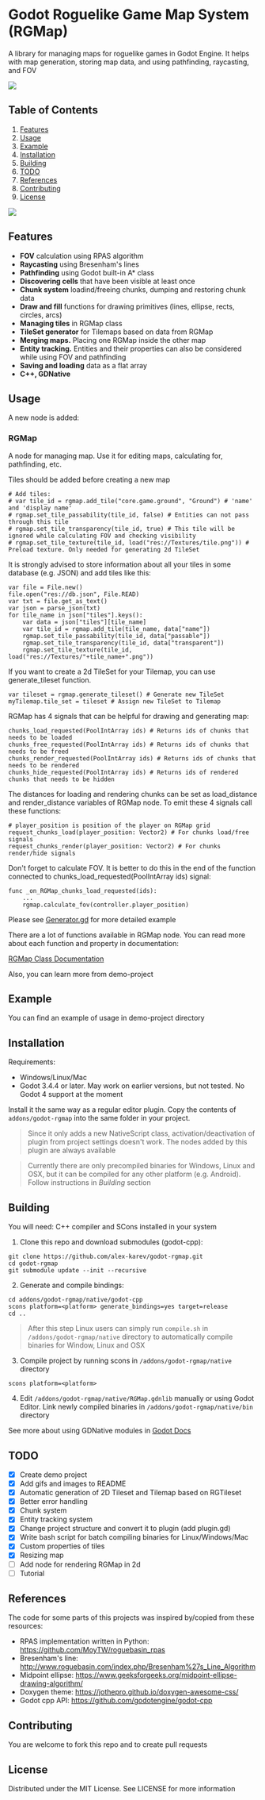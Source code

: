 # Godot Roguelike Game Map System (RGMap)

A library for managing maps for roguelike games in Godot Engine. It helps with map generation, storing map data, and using pathfinding, raycasting, and FOV

<img src="https://github.com/alex-karev/godot-rgmap/raw/main/addons/godot-rgmap/screenshots/demo.gif">

## Table of Contents

1. [Features](#features)
2. [Usage](#usage)
3. [Example](#example)
4. [Installation](#installation)
5. [Building](#building)
6. [TODO](#tODO)
7. [References](#references)
8. [Contributing](#contributing)
9. [License](#license)

<img src="https://github.com/alex-karev/godot-rgmap/raw/main/addons/godot-rgmap/screenshots/demo2.gif">

## Features
* **FOV** calculation using RPAS algorithm
* **Raycasting** using Bresenham's lines
* **Pathfinding** using Godot built-in A* class
* **Discovering cells** that have been visible at least once
* **Chunk system** loadind/freeing chunks, dumping and restoring chunk data
* **Draw and fill** functions for drawing primitives (lines, ellipse, rects, circles, arcs)
* **Managing tiles** in RGMap class
* **TileSet generator** for Tilemaps based on data from RGMap
* **Merging maps.** Placing one RGMap inside the other map
* **Entity tracking.** Entities and their properties can also be considered while using FOV and pathfinding 
* **Saving and loading** data as a flat array
* **C++, GDNative**

## Usage
A new node is added:

### RGMap
A node for managing map. Use it for editing maps, calculating for, pathfinding, etc.

Tiles should be added before creating a new map

```
# Add tiles:
# var tile_id = rgmap.add_tile("core.game.ground", "Ground") # 'name' and 'display name'
# rgmap.set_tile_passability(tile_id, false) # Entities can not pass through this tile 
# rgmap.set_tile_transparency(tile_id, true) # This tile will be ignored while calculating FOV and checking visibility
# rgmap.set_tile_texture(tile_id, load("res://Textures/tile.png")) # Preload texture. Only needed for generating 2d TileSet
```

It is strongly advised to store information about all your tiles in some database (e.g. JSON) and add tiles like this:

```
var file = File.new()
file.open("res://db.json", File.READ)
var txt = file.get_as_text()
var json = parse_json(txt)
for tile_name in json["tiles"].keys():
    var data = json["tiles"][tile_name]
    var tile_id = rgmap.add_tile(tile_name, data["name"])
    rgmap.set_tile_passability(tile_id, data["passable"])
    rgmap.set_tile_transparency(tile_id, data["transparent"])
    rgmap.set_tile_texture(tile_id, load("res://Textures/"+tile_name+".png"))
```

If you want to create a 2d TileSet for your Tilemap, you can use generate_tileset function. 

```
var tileset = rgmap.generate_tileset() # Generate new TileSet
myTilemap.tile_set = tileset # Assign new TileSet to Tilemap
```

RGMap has 4 signals that can be helpful for drawing and generating map:

```
chunks_load_requested(PoolIntArray ids) # Returns ids of chunks that needs to be loaded
chunks_free_requested(PoolIntArray ids) # Returns ids of chunks that needs to be freed
chunks_render_requested(PoolIntArray ids) # Returns ids of chunks that needs to be rendered
chunks_hide_requested(PoolIntArray ids) # Returns ids of rendered chunks that needs to be hidden
```

The distances for loading and rendering chunks can be set as load_distance and render_distance variables of RGMap node. 
To emit these 4 signals call these functions:

```
# player_position is position of the player on RGMap grid
request_chunks_load(player_position: Vector2) # For chunks load/free signals
request_chunks_render(player_position: Vector2) # For chunks render/hide signals
```

Don't forget to calculate FOV. It is better to do this in the end of the function connected to chunks_load_requested(PoolIntArray ids) signal:

```
func _on_RGMap_chunks_load_requested(ids):
    ...
    rgmap.calculate_fov(controller.player_position)
```

Please see [Generator.gd](https://github.com/alex-karev/godot-rgmap/blob/main/addons/godot-rgmap/demo/Generator.gd) 
for more detailed example

There are a lot of functions available in RGMap node. You can read more about each function and property in documentation:

[RGMap Class Documentation](https://alex-karev.github.io/godot-rgmap/rgmap_api.html)

Also, you can learn more from demo-project

## Example
You can find an example of usage in demo-project directory

## Installation
Requirements:

* Windows/Linux/Mac
* Godot 3.4.4 or later. May work on earlier versions, but not tested. No Godot 4 support at the moment

Install it the same way as a regular editor plugin. Copy the contents of `addons/godot-rgmap` into the same folder in your project. 

> Since it only adds a new NativeScript class, activation/deactivation of plugin from project settings doesn't work. The nodes added by this plugin are always available

> Currently there are only precompiled binaries for Windows, Linux and OSX, but it can be compiled for any other platform (e.g. Android). Follow instructions in *Building* section

## Building
You will need: C++ compiler and SCons installed in your system

1. Clone this repo and download submodules (godot-cpp):

```
git clone https://github.com/alex-karev/godot-rgmap.git
cd godot-rgmap
git submodule update --init --recursive
```

2. Generate and compile bindings:

```
cd addons/godot-rgmap/native/godot-cpp
scons platform=<platform> generate_bindings=yes target=release 
cd ..
```

> After this step Linux users can simply run `compile.sh` in `/addons/godot-rgmap/native` directory to automatically compile binaries for Window, Linux and OSX

3. Compile project by running scons in `/addons/godot-rgmap/native` directory

```
scons platform=<platform>
```

4. Edit `/addons/godot-rgmap/native/RGMap.gdnlib` manually or using Godot Editor. Link newly compiled binaries in `/addons/godot-rgmap/native/bin` directory

See more about using GDNative modules in [Godot Docs](https://docs.godotengine.org/en/stable/tutorials/scripting/gdnative/gdnative_cpp_example.html#using-the-gdnative-module)

## TODO
- [X] Create demo project
- [X] Add gifs and images to README
- [X] Automatic generation of 2D Tileset and Tilemap based on RGTileset
- [X] Better error handling
- [X] Chunk system
- [X] Entity tracking system
- [X] Change project structure and convert it to plugin (add plugin.gd)
- [X] Write bash script for batch compiling binaries for Linux/Windows/Mac
- [X] Custom properties of tiles
- [X] Resizing map
- [ ] Add node for rendering RGMap in 2d
- [ ] Tutorial

## References
The code for some parts of this projects was inspired by/copied from these resources:
* RPAS implementation written in Python: <https://github.com/MoyTW/roguebasin_rpas>
* Bresenham's line: <http://www.roguebasin.com/index.php/Bresenham%27s_Line_Algorithm>
* Midpoint ellipse: <https://www.geeksforgeeks.org/midpoint-ellipse-drawing-algorithm/>
* Doxygen theme: <https://jothepro.github.io/doxygen-awesome-css/>
* Godot cpp API: <https://github.com/godotengine/godot-cpp>

## Contributing
You are welcome to fork this repo and to create pull requests

## License
Distributed under the MIT License. See LICENSE for more information
